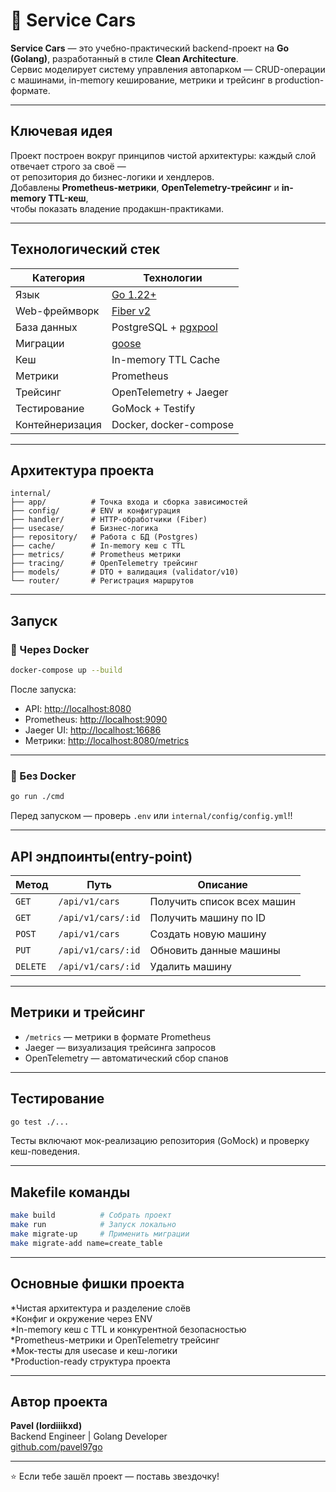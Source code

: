 # 🚗 Service Cars

**Service Cars** — это учебно-практический backend-проект на **Go (Golang)**, разработанный в стиле **Clean Architecture**.  
Сервис моделирует систему управления автопарком — CRUD-операции с машинами, in-memory кеширование, метрики и трейсинг в production-формате.

---

## Ключевая идея

Проект построен вокруг принципов чистой архитектуры: каждый слой отвечает строго за своё —  
от репозитория до бизнес-логики и хендлеров.  
Добавлены **Prometheus-метрики**, **OpenTelemetry-трейсинг** и **in-memory TTL-кеш**,  
чтобы показать владение продакшн-практиками.

---

## Технологический стек

| Категория | Технологии |
|------------|-------------|
| Язык | [Go 1.22+](https://go.dev/) |
| Web-фреймворк | [Fiber v2](https://gofiber.io/) |
| База данных | PostgreSQL + [pgxpool](https://github.com/jackc/pgx) |
| Миграции | [goose](https://github.com/pressly/goose) |
| Кеш | In-memory TTL Cache |
| Метрики | Prometheus |
| Трейсинг | OpenTelemetry + Jaeger |
| Тестирование | GoMock + Testify |
| Контейнеризация | Docker, docker-compose |

---

## Архитектура проекта

```
internal/
├── app/          # Точка входа и сборка зависимостей
├── config/       # ENV и конфигурация
├── handler/      # HTTP-обработчики (Fiber)
├── usecase/      # Бизнес-логика
├── repository/   # Работа с БД (Postgres)
├── cache/        # In-memory кеш с TTL
├── metrics/      # Prometheus метрики
├── tracing/      # OpenTelemetry трейсинг
├── models/       # DTO + валидация (validator/v10)
└── router/       # Регистрация маршрутов
```

---

## Запуск

### 🔹 Через Docker
```bash
docker-compose up --build
```
После запуска:
- API: [http://localhost:8080](http://localhost:8080)
- Prometheus: [http://localhost:9090](http://localhost:9090)
- Jaeger UI: [http://localhost:16686](http://localhost:16686)
- Метрики: [http://localhost:8080/metrics](http://localhost:8080/metrics)

---

### 🔹 Без Docker
```bash
go run ./cmd
```
Перед запуском — проверь `.env` или `internal/config/config.yml`!!

---

## API эндпоинты(entry-point)

| Метод | Путь | Описание |
|--------|------|----------|
| `GET`    | `/api/v1/cars`       | Получить список всех машин |
| `GET`    | `/api/v1/cars/:id`   | Получить машину по ID |
| `POST`   | `/api/v1/cars`       | Создать новую машину |
| `PUT`    | `/api/v1/cars/:id`   | Обновить данные машины |
| `DELETE` | `/api/v1/cars/:id`   | Удалить машину |

---

## Метрики и трейсинг

- `/metrics` — метрики в формате Prometheus  
- Jaeger — визуализация трейсинга запросов  
- OpenTelemetry — автоматический сбор спанов  

---

## Тестирование

```bash
go test ./...
```

Тесты включают мок-реализацию репозитория (GoMock) и проверку кеш-поведения.

---

## Makefile команды

```bash
make build          # Собрать проект
make run            # Запуск локально
make migrate-up     # Применить миграции
make migrate-add name=create_table
```

---

## Основные фишки проекта

*Чистая архитектура и разделение слоёв  
*Конфиг и окружение через ENV  
*In-memory кеш с TTL и конкурентной безопасностью  
*Prometheus-метрики и OpenTelemetry трейсинг  
*Мок-тесты для usecase и кеш-логики   
*Production-ready структура проекта  

---

## Автор проекта

**Pavel (lordiiikxd)**  
Backend Engineer | Golang Developer  
[github.com/pavel97go](https://github.com/pavel97go)  

---

⭐️ Если тебе зашёл проект — поставь звездочку!
